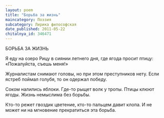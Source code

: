 ```yaml
---
layout: poem
title: "Борьба за жизнь"
maincategory: Поэзия
subcategory: Лирика философская
date_published: 2011-05-22
chitalnya_id: 346471
---
```




БОРЬБА ЗА ЖИЗНЬ

Я еду на озеро Рицу
в сиянии летнего дня,
где ягода просит птицу:
«Пожалуйста, съешь меня!»

Журналистам снимают головы,
но  при этом преступников нету.
Если ястреб поймал голубя,
то он одержал победу.

Соком налились яблоки.
Где-то рыщет волк у тропы.
Птицы клюют ягоды.
Жизнь немыслима без борьбы.

Кто-то режет гвоздик цветение,
кто-то пальцем давит клопа.
И не может ни на мгновение
прекратиться эта борьба.







